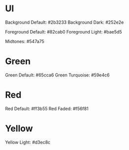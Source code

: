 # UI
Background Default: #2b3233
Background Dark: #252e2e

Foreground Default: #82cab0
Foreground Light: #bae5d5

Midtones: #547a75

# Green
Green Default: #65cca6
Green Turquoise: #59e4c6

# Red
Red Default: #ff3b55
Red Faded: #f56f81

# Yellow
Yellow Light: #d3ec8c

